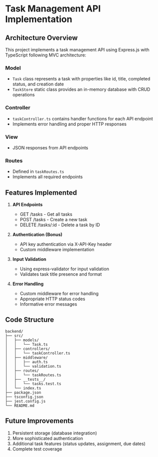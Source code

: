 # Task Management API Implementation

## Architecture Overview

This project implements a task management API using Express.js with TypeScript following MVC architecture:

### Model
- `Task` class represents a task with properties like id, title, completed status, and creation date
- `TaskStore` static class provides an in-memory database with CRUD operations

### Controller
- `taskController.ts` contains handler functions for each API endpoint
- Implements error handling and proper HTTP responses

### View
- JSON responses from API endpoints

### Routes
- Defined in `taskRoutes.ts`
- Implements all required endpoints

## Features Implemented

1. **API Endpoints**
   - GET /tasks - Get all tasks
   - POST /tasks - Create a new task
   - DELETE /tasks/:id - Delete a task by ID

2. **Authentication (Bonus)**
   - API key authentication via X-API-Key header
   - Custom middleware implementation

3. **Input Validation**
   - Using express-validator for input validation
   - Validates task title presence and format

4. **Error Handling**
   - Custom middleware for error handling
   - Appropriate HTTP status codes
   - Informative error messages

## Code Structure

```
backend/
├── src/
│   ├── models/
│   │   └── Task.ts
│   ├── controllers/
│   │   └── taskController.ts
│   ├── middleware/
│   │   ├── auth.ts
│   │   └── validation.ts
│   ├── routes/
│   │   └── taskRoutes.ts
│   ├── __tests__/
│   │   └── tasks.test.ts
│   └── index.ts
├── package.json
├── tsconfig.json
├── jest.config.js
└── README.md
```

## Future Improvements

1. Persistent storage (database integration)
2. More sophisticated authentication
3. Additional task features (status updates, assignment, due dates)
4. Complete test coverage 